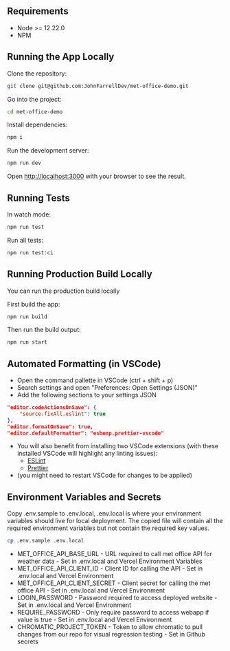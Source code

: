 ## Requirements

- Node >= 12.22.0
- NPM

## Running the App Locally

Clone the repository:

```bash
git clone git@github.com:JohnFarrellDev/met-office-demo.git
```

Go into the project:

```bash
cd met-office-demo
```

Install dependencies:

```bash
npm i
```

Run the development server:

```bash
npm run dev
```

Open [http://localhost:3000](http://localhost:3000) with your browser to see the result.

## Running Tests

In watch mode:

```bash
npm run test
```

Run all tests:

```bash
npm run test:ci
```

## Running Production Build Locally

You can run the production build locally

First build the app:

```bash
npm run build
```

Then run the build output:

```bash
npm run start
```

## Automated Formatting (in VSCode)

- Open the command pallette in VSCode (ctrl + shift + p)
- Search settings and open "Preferences: Open Settings (JSON)"
- Add the following sections to your settings JSON

```json
"editor.codeActionsOnSave": {
    "source.fixAll.eslint": true
},
"editor.formatOnSave": true,
"editor.defaultFormatter": "esbenp.prettier-vscode"
```

- You will also benefit from installing two VSCode extensions (with these installed VSCode will highlight any linting issues):
  - [ESLint](https://marketplace.visualstudio.com/items?itemName=dbaeumer.vscode-eslint)
  - [Prettier](https://marketplace.visualstudio.com/items?itemName=esbenp.prettier-vscode)
- (you might need to restart VSCode for changes to be applied)

## Environment Variables and Secrets

Copy .env.sample to .env.local, .env.local is where your environment variables should live for local deployment. The copied file will contain all the required environment variables but not contain the required key values.

```bash
cp .env.sample .env.local
```

- MET_OFFICE_API_BASE_URL - URL required to call met office API for weather data - Set in .env.local and Vercel Environment Variables
- MET_OFFICE_API_CLIENT_ID - Client ID for calling the API - Set in .env.local and Vercel Environment
- MET_OFFICE_API_CLIENT_SECRET - Client secret for calling the met office API - Set in .env.local and Vercel Environment
- LOGIN_PASSWORD - Password required to access deployed website - Set in .env.local and Vercel Environment
- REQUIRE_PASSWORD - Only require password to access webapp if value is true - Set in .env.local and Vercel Environment
- CHROMATIC_PROJECT_TOKEN - Token to allow chromatic to pull changes from our repo for visual regression testing - Set in Github secrets
